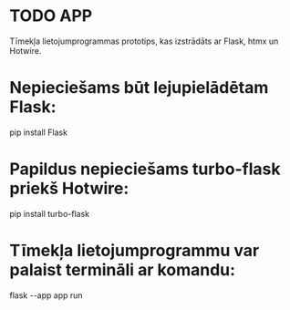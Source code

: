 # TODO APP
Tīmekļa lietojumprogrammas prototips, kas izstrādāts ar Flask, htmx un Hotwire.


# Nepieciešams būt lejupielādētam Flask:
pip install Flask

# Papildus nepieciešams turbo-flask priekš Hotwire:
pip install turbo-flask

# Tīmekļa lietojumprogrammu var palaist termināli ar komandu:
flask --app app run